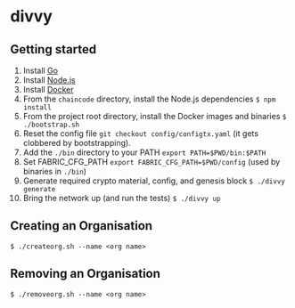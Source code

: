 # divvy

## Getting started

1. Install [Go](https://golang.org/)
2. Install [Node.js](nodejs.org)
3. Install [Docker](https://www.docker.com/)
4. From the `chaincode` directory, install the Node.js dependencies `$ npm install`
5. From the project root directory, install the Docker images and binaries `$ ./bootstrap.sh`
6. Reset the config file `git checkout config/configtx.yaml` (it gets clobbered by bootstrapping).
7. Add the `./bin` directory to your PATH `export PATH=$PWD/bin:$PATH`
8. Set FABRIC_CFG_PATH `export FABRIC_CFG_PATH=$PWD/config` (used by binaries in `./bin`)
9. Generate required crypto material, config, and genesis block `$ ./divvy generate`
10. Bring the network up (and run the tests) `$ ./divvy up`

## Creating an Organisation

`$ ./createorg.sh --name <org name>`

## Removing an Organisation

`$ ./removeorg.sh --name <org name>`
